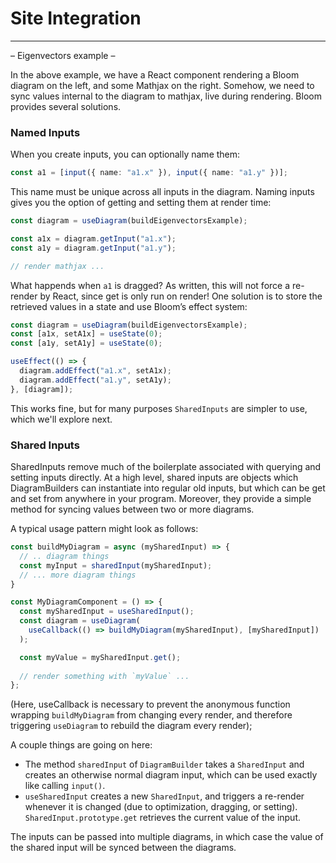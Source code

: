 # Site Integration
---

– Eigenvectors example –

In the above example, we have a React component rendering a Bloom diagram on the left, and some Mathjax on the right. 
Somehow, we need to sync values internal to the diagram to mathjax, live during rendering. Bloom provides several 
solutions.

### Named Inputs

When you create inputs, you can optionally name them:

```typescript
const a1 = [input({ name: "a1.x" }), input({ name: "a1.y" })];
```

This name must be unique across all inputs in the diagram. Naming inputs gives you the option of getting and 
setting them at render time:

```typescript
const diagram = useDiagram(buildEigenvectorsExample);

const a1x = diagram.getInput("a1.x");
const a1y = diagram.getInput("a1.y");

// render mathjax ...
```

What happends when `a1` is dragged? As written, this will not force a re-render by React, since get is only run on 
render! One solution is to store the retrieved values in a state and use Bloom’s effect system:

```typescript
const diagram = useDiagram(buildEigenvectorsExample);
const [a1x, setA1x] = useState(0);
const [a1y, setA1y] = useState(0);

useEffect(() => {
  diagram.addEffect("a1.x", setA1x);
  diagram.addEffect("a1.y", setA1y);
}, [diagram]);

```

This works fine, but for many purposes `SharedInputs` are simpler to use, which we'll explore next.

### Shared Inputs

SharedInputs remove much of the boilerplate associated with querying and setting inputs directly. 
At a high level, shared inputs are objects which DiagramBuilders can instantiate into regular old inputs,
but which can be get and set from anywhere in your program. Moreover, they provide a simple method for syncing 
values between two or more diagrams.

A typical usage pattern might look as follows:

```typescript
const buildMyDiagram = async (mySharedInput) => {
  // .. diagram things
  const myInput = sharedInput(mySharedInput);
  // ... more diagram things
}

const MyDiagramComponent = () => {
  const mySharedInput = useSharedInput();
  const diagram = useDiagram(
    useCallback(() => buildMyDiagram(mySharedInput), [mySharedInput])
  );

  const myValue = mySharedInput.get();
  
  // render something with `myValue` ...
};
```

(Here, useCallback is necessary to prevent the anonymous function wrapping `buildMyDiagram` from changing every 
render, and therefore triggering `useDiagram` to rebuild the diagram every render);

A couple things are going on here:
  - The method `sharedInput` of `DiagramBuilder` takes a `SharedInput` and creates an otherwise normal diagram input, which 
can be used exactly like calling `input()`.
  - `useSharedInput` creates a new `SharedInput`, and triggers a re-render whenever it is changed (due to optimization, dragging, or setting).
`SharedInput.prototype.get` retrieves the current value of the input.

The inputs can be passed into multiple diagrams, in which case the value of the shared input will be synced 
between the diagrams.
